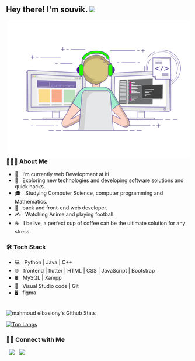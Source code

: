 <h2> Hey there! I'm souvik. <img src="https://github.com/souvikguria98/souvikguria98/blob/master/Hi.gif" width="25"></h2>
<img align="right" alt="GIF" src="https://raw.githubusercontent.com/devSouvik/devSouvik/master/gif3.gif" width="500"/>

<h3> 👨🏻‍💻 About Me </h3>

- 🔭 &nbsp; I’m currently web Development at iti
- 🤔 &nbsp; Exploring new technologies and developing software solutions and quick hacks.
- 🎓 &nbsp; Studying Computer Science, computer programming and Mathematics.
- 💼 &nbsp; back and front-end web developer.
- ✍️ &nbsp; Watching Anime and playing football.
- ☕ &nbsp; I belive, a perfect cup of coffee can be the ultimate solution for any stress. 

<h3>🛠 Tech Stack</h3>

- 💻 &nbsp; Python | Java | C++  
- 🌐 &nbsp; frontend | flutter | HTML | CSS | JavaScript | Bootstrap 
- 🛢 &nbsp; MySQL | Xampp
- 🔧 &nbsp; Visual Studio code | Git
- 🖥 &nbsp; figma

<br>

<img align="center" src="https://github-readme-stats.vercel.app/api?username=mahmoud-elbasiony&include_all_commits=true&count_private=true&show_icons=true&line_height=20&title_color=7A7ADB&icon_color=2234AE&text_color=D3D3D3&bg_color=0,000000,130F40" alt="mahmoud elbasiony's Github Stats">

</br>

[![Top Langs](https://github-readme-stats.vercel.app/api/top-langs/?username=mahmoud-elbasiony&layout=compact&text_color=daf7dc&bg_color=151515)](https://github.com/anuraghazra/github-readme-stats)


<h3> 🤝🏻 Connect with Me </h3>

<p align="center">
  
&nbsp; <a href="https://www.linkedin.com/in/mahmoud-elbasiony-01a3a319a/" target="_blank" rel="noopener noreferrer"><img src="https://img.icons8.com/plasticine/100/000000/linkedin.png" width="50" /></a>
&nbsp; <a href="mailto:mahmoud.elbasiony904@gmail.com" target="_blank" rel="noopener noreferrer"><img src="https://img.icons8.com/plasticine/100/000000/gmail.png"  width="50" /></a>
</p>
